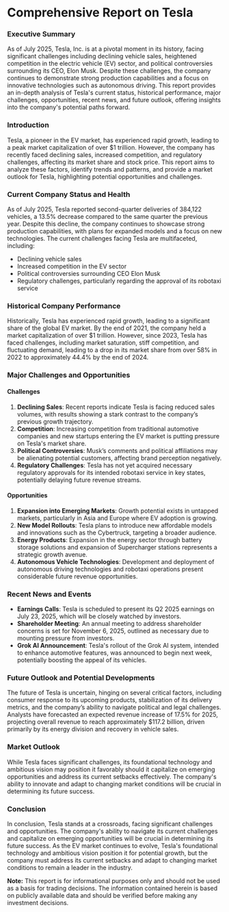 **Comprehensive Report on Tesla**
====================================

### Executive Summary

As of July 2025, Tesla, Inc. is at a pivotal moment in its history, facing significant challenges including declining vehicle sales, heightened competition in the electric vehicle (EV) sector, and political controversies surrounding its CEO, Elon Musk. Despite these challenges, the company continues to demonstrate strong production capabilities and a focus on innovative technologies such as autonomous driving. This report provides an in-depth analysis of Tesla's current status, historical performance, major challenges, opportunities, recent news, and future outlook, offering insights into the company's potential paths forward.

### Introduction

Tesla, a pioneer in the EV market, has experienced rapid growth, leading to a peak market capitalization of over $1 trillion. However, the company has recently faced declining sales, increased competition, and regulatory challenges, affecting its market share and stock price. This report aims to analyze these factors, identify trends and patterns, and provide a market outlook for Tesla, highlighting potential opportunities and challenges.

### Current Company Status and Health

As of July 2025, Tesla reported second-quarter deliveries of 384,122 vehicles, a 13.5% decrease compared to the same quarter the previous year. Despite this decline, the company continues to showcase strong production capabilities, with plans for expanded models and a focus on new technologies. The current challenges facing Tesla are multifaceted, including:

* Declining vehicle sales
* Increased competition in the EV sector
* Political controversies surrounding CEO Elon Musk
* Regulatory challenges, particularly regarding the approval of its robotaxi service

### Historical Company Performance

Historically, Tesla has experienced rapid growth, leading to a significant share of the global EV market. By the end of 2021, the company held a market capitalization of over $1 trillion. However, since 2023, Tesla has faced challenges, including market saturation, stiff competition, and fluctuating demand, leading to a drop in its market share from over 58% in 2022 to approximately 44.4% by the end of 2024.

### Major Challenges and Opportunities

#### Challenges

1. **Declining Sales**: Recent reports indicate Tesla is facing reduced sales volumes, with results showing a stark contrast to the company’s previous growth trajectory.
2. **Competition**: Increasing competition from traditional automotive companies and new startups entering the EV market is putting pressure on Tesla's market share.
3. **Political Controversies**: Musk’s comments and political affiliations may be alienating potential customers, affecting brand perception negatively.
4. **Regulatory Challenges**: Tesla has not yet acquired necessary regulatory approvals for its intended robotaxi service in key states, potentially delaying future revenue streams.

#### Opportunities

1. **Expansion into Emerging Markets**: Growth potential exists in untapped markets, particularly in Asia and Europe where EV adoption is growing.
2. **New Model Rollouts**: Tesla plans to introduce new affordable models and innovations such as the Cybertruck, targeting a broader audience.
3. **Energy Products**: Expansion in the energy sector through battery storage solutions and expansion of Supercharger stations represents a strategic growth avenue.
4. **Autonomous Vehicle Technologies**: Development and deployment of autonomous driving technologies and robotaxi operations present considerable future revenue opportunities.

### Recent News and Events

* **Earnings Calls**: Tesla is scheduled to present its Q2 2025 earnings on July 23, 2025, which will be closely watched by investors.
* **Shareholder Meeting**: An annual meeting to address shareholder concerns is set for November 6, 2025, outlined as necessary due to mounting pressure from investors.
* **Grok AI Announcement**: Tesla's rollout of the Grok AI system, intended to enhance automotive features, was announced to begin next week, potentially boosting the appeal of its vehicles.

### Future Outlook and Potential Developments

The future of Tesla is uncertain, hinging on several critical factors, including consumer response to its upcoming products, stabilization of its delivery metrics, and the company’s ability to navigate political and legal challenges. Analysts have forecasted an expected revenue increase of 17.5% for 2025, projecting overall revenue to reach approximately $117.2 billion, driven primarily by its energy division and recovery in vehicle sales.

### Market Outlook

While Tesla faces significant challenges, its foundational technology and ambitious vision may position it favorably should it capitalize on emerging opportunities and address its current setbacks effectively. The company's ability to innovate and adapt to changing market conditions will be crucial in determining its future success.

### Conclusion

In conclusion, Tesla stands at a crossroads, facing significant challenges and opportunities. The company's ability to navigate its current challenges and capitalize on emerging opportunities will be crucial in determining its future success. As the EV market continues to evolve, Tesla's foundational technology and ambitious vision position it for potential growth, but the company must address its current setbacks and adapt to changing market conditions to remain a leader in the industry.

**Note:** This report is for informational purposes only and should not be used as a basis for trading decisions. The information contained herein is based on publicly available data and should be verified before making any investment decisions.